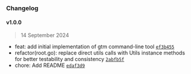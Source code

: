 ### Changelog


#### v1.0.0

> 14 September 2024

- feat: add initial implementation of gtm command-line tool [`ef3b455`](https://github.com/johnie/gtm/commit/ef3b45599d18460ad6c515748b30dda89bb96ccc)
- refactor(root.go): replace direct utils calls with Utils instance methods for better testability and consistency [`2abfb5f`](https://github.com/johnie/gtm/commit/2abfb5f4db1f17cf93ad0fabda5fbafe3c9c1fdd)
- chore: Add README [`edaf3d9`](https://github.com/johnie/gtm/commit/edaf3d9fcf9a37954533ee49c44568ead8760ab9)
